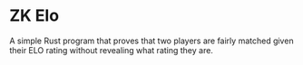 # ZK Elo

A simple Rust program that proves that two players are fairly matched given their ELO rating without revealing what rating they are. 


